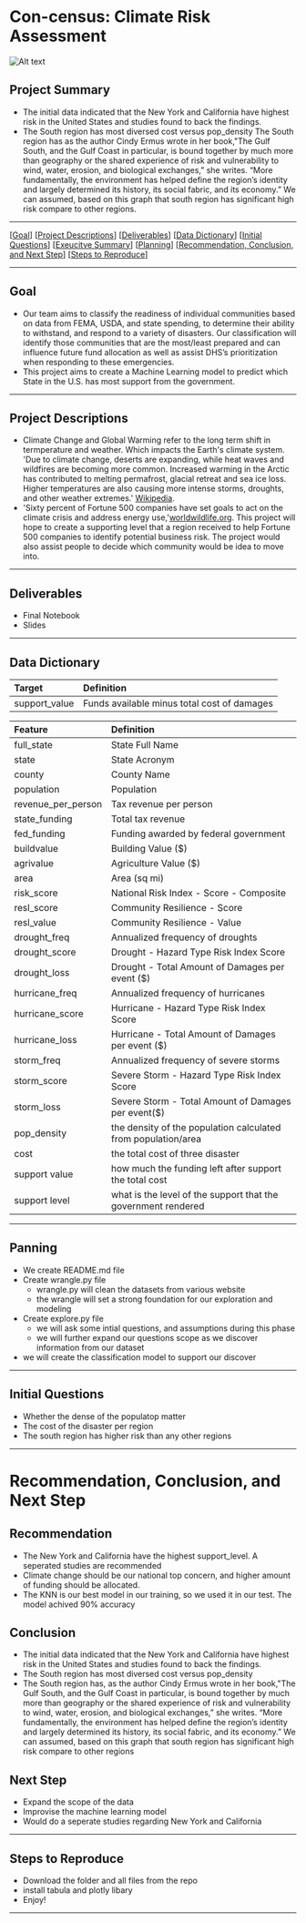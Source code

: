 # Con-census: Climate Risk Assessment 

![Alt text](http://localhost:8888/notebooks/Final%20Notebook.ipynbblob:http://localhost:8888/3a6eeae6-c2b0-4fc2-8b81-186b52ca600e.jpg "Optional title")

## Project Summary

- The initial data indicated that the New York and California have highest risk in the United States and studies found to back the findings.
- The South region has most diversed cost versus pop_density
The South region has as the author Cindy Ermus wrote in her book,"The Gulf South, and the Gulf Coast in particular, is bound together by much more than geography or the shared experience of risk and vulnerability to wind, water, erosion, and biological exchanges,” she writes. “More fundamentally, the environment has helped define the region’s identity and largely determined its history, its social fabric, and its economy.” We can assumed, based on this graph that south region has significant high risk compare to other regions.

***
[[Goal](#goal)]
[[Project Descriptions](#project-descriptions)]
[[Deliverables](#deliverables)]
[[Data Dictionary](#data-dictionary)]
[[Initial Questions](#initial-questions)]
[[Exeucitve Summary](#executive-summary)]
[[Planning](#planning)]
[[Recommendation, Conclusion, and Next Step](#recommendation,-conclusion,-and-next-step)]
[[Steps to Reproduce](#steps-to-reproduce)]
___

## Goal

- Our team aims to classify the readiness of individual communities based on data from FEMA, USDA, and state spending, to determine their ability to withstand, and respond to a variety of disasters. Our classification will identify those communities that are the most/least prepared and can influence future fund allocation as well as assist DHS’s prioritization when responding to these emergencies.
- This project aims to create a Machine Learning model to predict which State in the U.S. has most support from the government.

***
## Project Descriptions

- Climate Change and Global Warming refer to the long term shift in termperature and weather. Which impacts the Earth's climate system. 'Due to climate change, deserts are expanding, while heat waves and wildfires are becoming more common. Increased warming in the Arctic has contributed to melting permafrost, glacial retreat and sea ice loss. Higher temperatures are also causing more intense storms, droughts, and other weather extremes.' [Wikipedia](https://en.wikipedia.org/wiki/Climate_change).
- 'Sixty percent of Fortune 500 companies have set goals to act on the climate crisis and address energy use,'[worldwildlife.org](https://www.worldwildlife.org/stories/fortune-500-companies-are-acting-on-the-climate-crisis-but-is-it-enough). This project will hope to create a supporting level that a region received to help Fortune 500 companies to identify potential business risk. The project would also assist people to decide which community would be idea to move into.

***
## Deliverables
- Final Notebook
- Slides

***
## Data Dictionary

|Target|Definition
|:-------|:----------|
|support_value|Funds available minus total cost of damages|

|Feature|Definition|
|:-------|:----------|
|full_state  |State Full Name|
|state   |State Acronym|
|county  |County Name|
|population    |Population|
|revenue_per_person  |Tax revenue per person|
|state_funding  |Total tax revenue|
|fed_funding  |Funding awarded by federal government|
|buildvalue      |Building Value ($)|
|agrivalue       |Agriculture Value ($)| 
|area   |Area (sq mi)|
|risk_score       |National Risk Index - Score - Composite|
|resl_score  |Community Resilience - Score|
|resl_value  |Community Resilience - Value|
|drought_freq  |Annualized frequency of droughts|
|drought_score  |Drought - Hazard Type Risk Index Score|
|drought_loss  |Drought - Total Amount of Damages per event ($)|
|hurricane_freq  |Annualized frequency of hurricanes|
|hurricane_score  |Hurricane - Hazard Type Risk Index Score|
|hurricane_loss  |Hurricane - Total Amount of Damages per event ($)|
|storm_freq |Annualized frequency of severe storms|
|storm_score  |Severe Storm - Hazard Type Risk Index Score|
|storm_loss  |Severe Storm - Total Amount of Damages per event($)|
|pop_density  |the density of the population calculated from population/area|
|cost  |the total cost of three disaster|
|support value  |how much the funding left after support the total cost|
|support level  |what is the level of the support that the government rendered|

***
## Panning
- We create README.md file
- Create wrangle.py file
    - wrangle.py will clean the datasets from various website
    - the wrangle will set a strong foundation for our exploration and modeling
- Create explore.py file
    - we will ask some intial questions, and assumptions during this phase
    - we will further expand our questions scope as we discover information from our dataset
- we will create the classification model to support our discover

***
## Initial Questions
- Whether the dense of the populatop matter
- The cost of the disaster per region
- The south region has higher risk than any other regions

***
# Recommendation, Conclusion, and Next Step

## Recommendation
- The New York and California have the highest support_level. A seperated studies are recommended
- Climate change should be our national top concern, and higher amount of funding should be allocated.
- The KNN is our best model in our training, so we used it in our test. The model achived 90% accuracy 

## Conclusion 
- The initial data indicated that the New York and California have highest risk in the United States and studies found to back the findings.
- The South region has most diversed cost versus pop_density
- The South region has, as the author Cindy Ermus wrote in her book,"The Gulf South, and the Gulf Coast in particular, is bound together by much more than geography or the shared experience of risk and vulnerability to wind, water, erosion, and biological exchanges,” she writes. “More fundamentally, the environment has helped define the region’s identity and largely determined its history, its social fabric, and its economy.” We can assumed, based on this graph that south region has significant high risk compare to other regions

## Next Step
- Expand the scope of the data
- Improvise the machine learning model
- Would do a seperate studies regarding New York and California

***
## Steps to Reproduce
- Download the folder and all files from the repo
- install tabula and plotly libary
- Enjoy!
***